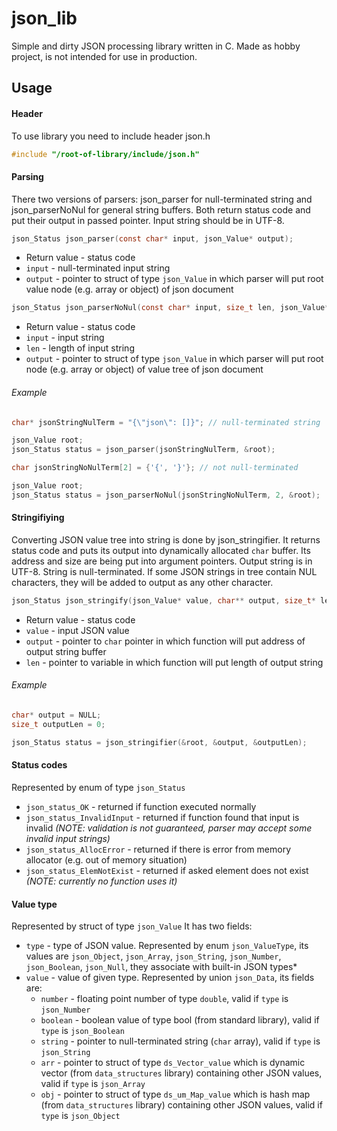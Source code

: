# json_lib

Simple and dirty JSON processing library written in C. Made as hobby project, is not intended for use in production.

## Usage

#### Header

To use library you need to include header json.h

```c
#include "/root-of-library/include/json.h"
```

#### Parsing

There two versions of parsers: json\_parser for null-terminated string and json\_parserNoNul for general string buffers. Both return status code and put their output in passed pointer. Input string should be in UTF-8.

```c
json_Status json_parser(const char* input, json_Value* output);
```

* Return value - status code
* `input` - null-terminated input string
* `output` - pointer to struct of type `json_Value` in which parser will put root value node (e.g. array or object) of json document

```c
json_Status json_parserNoNul(const char* input, size_t len, json_Value* output);
```

* Return value - status code
* `input` - input string
* `len` - length of input string
* `output` - pointer to struct of type `json_Value` in which parser will put root node (e.g. array or object) of value tree of json document

###### Example

```c
char* jsonStringNulTerm = "{\"json\": []}"; // null-terminated string

json_Value root;
json_Status status = json_parser(jsonStringNulTerm, &root);
```

```c
char jsonStringNoNulTerm[2] = {'{', '}'}; // not null-terminated

json_Value root;
json_Status status = json_parserNoNul(jsonStringNoNulTerm, 2, &root);
```

#### Stringifiying

Converting JSON value tree into string is done by json\_stringifier. It returns status code and puts its output into dynamically allocated `char` buffer. Its address and size are being put into argument pointers. Output string is in UTF-8. String is null-terminated. If some JSON strings in tree contain NUL characters, they will be added to output as any other character.

```c
json_Status json_stringify(json_Value* value, char** output, size_t* len);
```

* Return value - status code
* `value` - input JSON value
* `output` - pointer to `char` pointer in which function will put address of output string buffer
* `len` - pointer to variable in which function will put length of output string

###### Example

```c
char* output = NULL;
size_t outputLen = 0;

json_Status status = json_stringifier(&root, &output, &outputLen);
```

#### Status codes

Represented by enum of type `json_Status`

* `json_status_OK` - returned if function executed normally
* `json_status_InvalidInput` - returned if function found that input is invalid _(NOTE: validation is not guaranteed, parser may accept some invalid input strings)_
* `json_status_AllocError` - returned if there is error from memory allocator (e.g. out of memory situation)
* `json_status_ElemNotExist` - returned if asked element does not exist _(NOTE: currently no function uses it)_

#### Value type

Represented by struct of type `json_Value` It has two fields:

* `type` - type of JSON value. Represented by enum `json_ValueType`, its values are `json_Object`, `json_Array`, `json_String`, `json_Number`, `json_Boolean`, `json_Null`, they associate with built-in JSON types*
* `value` - value of given type. Represented by union `json_Data`, its fields are:
    * `number` - floating point number of type `double`, valid if `type` is `json_Number`
    * `boolean` - boolean value of type bool (from standard library), valid if `type` is `json_Boolean`
    * `string` - pointer to null-terminated string (`char` array), valid if `type` is `json_String`
    * `arr` - pointer to struct of type `ds_Vector_value` which is dynamic vector (from `data_structures` library) containing other JSON values, valid if `type` is `json_Array`
    * `obj` - pointer to struct of type `ds_um_Map_value` which is hash map (from `data_structures` library) containing other JSON values, valid if `type` is `json_Object`